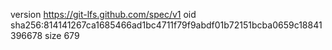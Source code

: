 version https://git-lfs.github.com/spec/v1
oid sha256:814141267ca1685466ad1bc4711f79f9abdf01b72151bcba0659c18841396678
size 679

